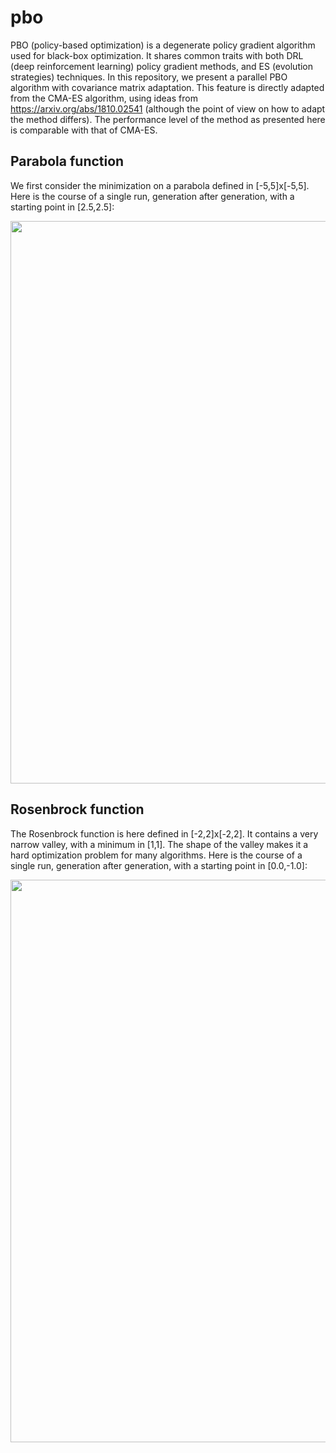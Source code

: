 # pbo

PBO (policy-based optimization) is a degenerate policy gradient algorithm used for black-box optimization. It shares common traits with both DRL (deep reinforcement learning) policy gradient methods, and ES (evolution strategies) techniques. In this repository, we present a parallel PBO algorithm with covariance matrix adaptation. This feature is directly adapted from the CMA-ES algorithm, using ideas from https://arxiv.org/abs/1810.02541 (although the point of view on how to adapt the method differs). The performance level of the method as presented here is comparable with that of CMA-ES.

## Parabola function

We first consider the minimization on a parabola defined in [-5,5]x[-5,5]. Here is the course of a single run, generation after generation, with a starting point in [2.5,2.5]:

<p align="center">
  <img width="900" alt="" src="https://user-images.githubusercontent.com/44053700/96258559-7a984580-0fbc-11eb-8231-c0436ec53685.gif">
</p>

## Rosenbrock function

The Rosenbrock function is here defined in [-2,2]x[-2,2]. It contains a very narrow valley, with a minimum in [1,1]. The shape of the valley makes it a hard optimization problem for many algorithms. Here is the course of a single run, generation after generation, with a starting point in [0.0,-1.0]:

<p align="center">
  <img width="900" alt="" src="https://user-images.githubusercontent.com/44053700/104337105-67cad980-54f5-11eb-9c43-2ff2bc2624d4.gif">
</p>
